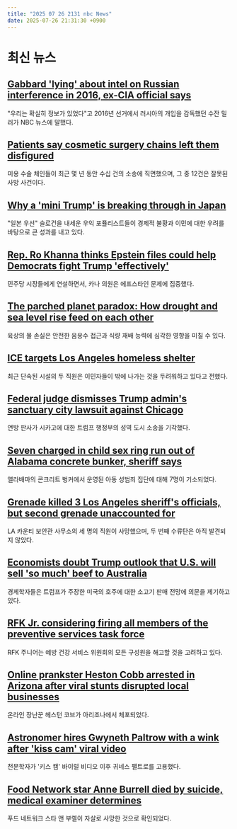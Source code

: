 ```yaml
---
title: "2025 07 26 2131 nbc News"
date: 2025-07-26 21:31:30 +0900
---
```


# 최신 뉴스

## [Gabbard 'lying' about intel on Russian interference in 2016, ex-CIA official says](https://www.nbcnews.com/politics/national-security/gabbard-white-house-lying-intel-russian-interference-2016-ex-cia-offic-rcna220870)  
"우리는 확실히 정보가 있었다"고 2016년 선거에서 러시아의 개입을 감독했던 수잔 밀러가 NBC 뉴스에 말했다.  

## [Patients say cosmetic surgery chains left them disfigured](https://www.nbcnews.com/health/health-news/cosmetic-surgeries-patients-allege-disfiguring-injuries-rcna208290)  
미용 수술 체인들이 최근 몇 년 동안 수십 건의 소송에 직면했으며, 그 중 12건은 잘못된 사망 사건이다.  

## [Why a 'mini Trump' is breaking through in Japan](https://www.nbcnews.com/world/asia/trump-japan-sanseito-election-sohei-kamiya-rcna220449)  
"일본 우선" 슬로건을 내세운 우익 포퓰리스트들이 경제적 불황과 이민에 대한 우려를 바탕으로 큰 성과를 내고 있다.  

## [Rep. Ro Khanna thinks Epstein files could help Democrats fight Trump 'effectively'](https://www.nbcnews.com/politics/politics-news/rep-ro-khanna-epstein-files-help-democrats-fight-trump-rcna220849)  
민주당 시장들에게 연설하면서, 카나 의원은 에프스타인 문제에 집중했다.  

## [The parched planet paradox: How drought and sea level rise feed on each other](https://www.nbcnews.com/science/climate-change/parched-planet-paradox-drought-sea-level-rise-feed-rcna220810)  
육상의 물 손실은 안전한 음용수 접근과 식량 재배 능력에 심각한 영향을 미칠 수 있다.  

## [ICE targets Los Angeles homeless shelter](https://www.nbcnews.com/news/us-news/ice-targets-los-angeles-homeless-shelter-rcna220597)  
최근 단속된 시설의 두 직원은 이민자들이 밖에 나가는 것을 두려워하고 있다고 전했다.  

## [Federal judge dismisses Trump admin's sanctuary city lawsuit against Chicago](https://www.nbcnews.com/politics/trump-administration/federal-judge-dismisses-trump-administrations-lawsuit-chicago-sanctuar-rcna221197)  
연방 판사가 시카고에 대한 트럼프 행정부의 성역 도시 소송을 기각했다.  

## [Seven charged in child sex ring run out of Alabama concrete bunker, sheriff says](https://www.nbcnews.com/news/us-news/seven-charged-child-sex-ring-run-alabama-concrete-bunker-sheriff-says-rcna221191)  
앨라배마의 콘크리트 벙커에서 운영된 아동 성범죄 집단에 대해 7명이 기소되었다.  

## [Grenade killed 3 Los Angeles sheriff's officials, but second grenade unaccounted for](https://www.nbcnews.com/news/us-news/grenade-killed-3-los-angeles-sheriffs-officials-second-grenade-unaccou-rcna221202)  
LA 카운티 보안관 사무소의 세 명의 직원이 사망했으며, 두 번째 수류탄은 아직 발견되지 않았다.  

## [Economists doubt Trump outlook that U.S. will sell 'so much' beef to Australia](https://www.nbcnews.com/business/business-news/economists-doubt-trump-outlook-us-will-sell-much-beef-australia-rcna221164)  
경제학자들은 트럼프가 주장한 미국의 호주에 대한 소고기 판매 전망에 의문을 제기하고 있다.  

## [RFK Jr. considering firing all members of the preventive services task force](https://www.nbcnews.com/health/cancer/rfk-jr-considering-firing-task-force-cancer-screening-rcna221188)  
RFK 주니어는 예방 건강 서비스 위원회의 모든 구성원을 해고할 것을 고려하고 있다.  

## [Online prankster Heston Cobb arrested in Arizona after viral stunts disrupted local businesses](https://www.nbcnews.com/news/us-news/tiktok-prankster-heston-cobb-arrested-arizona-viral-stunts-disrupted-l-rcna221175)  
온라인 장난꾼 헤스턴 코브가 아리조나에서 체포되었다.  

## [Astronomer hires Gwyneth Paltrow with a wink after 'kiss cam' viral video](https://www.nbcnews.com/news/us-news/astronomer-hires-gwyneth-paltrow-wink-kiss-cam-viral-video-rcna221216)  
천문학자가 '키스 캠' 바이럴 비디오 이후 귀네스 팰트로를 고용했다.  

## [Food Network star Anne Burrell died by suicide, medical examiner determines](https://www.nbcnews.com/news/us-news/foo-d-network-star-anne-burrell-died-suicide-medical-examiner-determin-rcna220836)  
푸드 네트워크 스타 앤 부렐이 자살로 사망한 것으로 확인되었다.